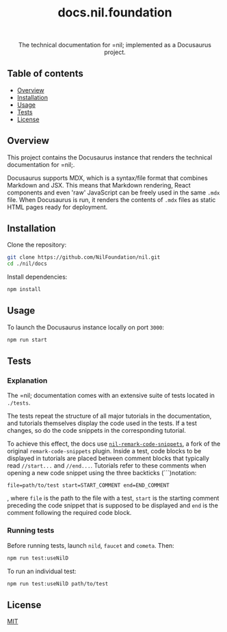 <h1 align="center">docs.nil.foundation</h1>

<br />

<p align="center">
  The technical documentation for =nil; implemented as a Docusaurus project.
</p>

## Table of contents

* [Overview](#overview)
* [Installation](#installation)
* [Usage](#usage)
* [Tests](#tests)
* [License](#license)

## Overview

This project contains the Docusaurus instance that renders the technical documentation for =nil;.

Docusaurus supports MDX, which is a syntax/file format that combines Markdown and JSX. This means that Markdown rendering, React components and even 'raw' JavaScript can be freely used in the same `.mdx` file. When Docusaurus is run, it renders the contents of `.mdx` files as static HTML pages ready for deployment.

## Installation

Clone the repository:

```bash
git clone https://github.com/NilFoundation/nil.git
cd ./nil/docs
```
Install dependencies:

```bash
npm install
```

## Usage

To launch the Docusaurus instance locally on port `3000`:

```bash
npm run start
```

## Tests

### Explanation

The =nil; documentation comes with an extensive suite of tests located in `./tests`. 

The tests repeat the structure of all major tutorials in the documentation, and tutorials themselves display the code used in the tests. If a test changes, so do the code snippets in the corresponding tutorial.

To achieve this effect, the docs use [`nil-remark-code-snippets`](https://github.com/khannanov-nil/remark-code-snippets), a fork of the original `remark-code-snippets` plugin. Inside a test, code blocks to be displayed in tutorials are placed between comment blocks that typically read `//start...` and `//end...`. Tutorials refer to these comments when opening a new code snippet using the three backticks (```)notation:

```
file=path/to/test start=START_COMMENT end=END_COMMENT
```

, where `file` is the path to the file with a test, `start` is the starting comment preceding the code snippet that is supposed to be displayed and `end` is the comment following the required code block.

### Running tests

Before running tests, launch `nild`, `faucet` and `cometa`. Then:

```bash
npm run test:useNilD
```

To run an individual test:

```bash
npm run test:useNilD path/to/test
```

## License

[MIT](./LICENSE)
